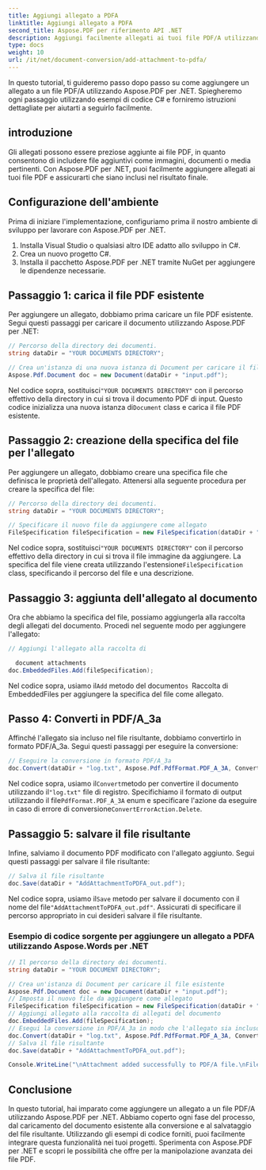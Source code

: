 ```yaml
---
title: Aggiungi allegato a PDFA
linktitle: Aggiungi allegato a PDFA
second_title: Aspose.PDF per riferimento API .NET
description: Aggiungi facilmente allegati ai tuoi file PDF/A utilizzando Aspose.PDF per .NET.
type: docs
weight: 10
url: /it/net/document-conversion/add-attachment-to-pdfa/
---
```


In questo tutorial, ti guideremo passo dopo passo su come aggiungere un allegato a un file PDF/A utilizzando Aspose.PDF per .NET. Spiegheremo ogni passaggio utilizzando esempi di codice C# e forniremo istruzioni dettagliate per aiutarti a seguirlo facilmente.

## introduzione

Gli allegati possono essere preziose aggiunte ai file PDF, in quanto consentono di includere file aggiuntivi come immagini, documenti o media pertinenti. Con Aspose.PDF per .NET, puoi facilmente aggiungere allegati ai tuoi file PDF e assicurarti che siano inclusi nel risultato finale.

## Configurazione dell'ambiente

Prima di iniziare l'implementazione, configuriamo prima il nostro ambiente di sviluppo per lavorare con Aspose.PDF per .NET.

1. Installa Visual Studio o qualsiasi altro IDE adatto allo sviluppo in C#.
2. Crea un nuovo progetto C#.
3. Installa il pacchetto Aspose.PDF per .NET tramite NuGet per aggiungere le dipendenze necessarie.

## Passaggio 1: carica il file PDF esistente

Per aggiungere un allegato, dobbiamo prima caricare un file PDF esistente. Segui questi passaggi per caricare il documento utilizzando Aspose.PDF per .NET:

```csharp
// Percorso della directory dei documenti.
string dataDir = "YOUR DOCUMENTS DIRECTORY";

// Crea un'istanza di una nuova istanza di Document per caricare il file esistente
Aspose.Pdf.Document doc = new Document(dataDir + "input.pdf");
```

 Nel codice sopra, sostituisci`"YOUR DOCUMENTS DIRECTORY"` con il percorso effettivo della directory in cui si trova il documento PDF di input. Questo codice inizializza una nuova istanza di`Document` class e carica il file PDF esistente.

## Passaggio 2: creazione della specifica del file per l'allegato

Per aggiungere un allegato, dobbiamo creare una specifica file che definisca le proprietà dell'allegato. Attenersi alla seguente procedura per creare la specifica del file:

```csharp
// Percorso della directory dei documenti.
string dataDir = "YOUR DOCUMENTS DIRECTORY";

// Specificare il nuovo file da aggiungere come allegato
FileSpecification fileSpecification = new FileSpecification(dataDir + "aspose-logo.jpg", "Large image file");
```

 Nel codice sopra, sostituisci`"YOUR DOCUMENTS DIRECTORY"` con il percorso effettivo della directory in cui si trova il file immagine da aggiungere. La specifica del file viene creata utilizzando l'estensione`FileSpecification` class, specificando il percorso del file e una descrizione.

## Passaggio 3: aggiunta dell'allegato al documento

Ora che abbiamo la specifica del file, possiamo aggiungerla alla raccolta degli allegati del documento. Procedi nel seguente modo per aggiungere l'allegato:

```csharp
// Aggiungi l'allegato alla raccolta di

  document attachments
doc.EmbeddedFiles.Add(fileSpecification);
```

 Nel codice sopra, usiamo il`Add` metodo del documento`s `Raccolta di EmbeddedFiles per aggiungere la specifica del file come allegato.

## Passo 4: Converti in PDF/A_3a

Affinché l'allegato sia incluso nel file risultante, dobbiamo convertirlo in formato PDF/A_3a. Segui questi passaggi per eseguire la conversione:

```csharp
// Eseguire la conversione in formato PDF/A_3a
doc.Convert(dataDir + "log.txt", Aspose.Pdf.PdfFormat.PDF_A_3A, ConvertErrorAction.Delete);
```

 Nel codice sopra, usiamo il`Convert`metodo per convertire il documento utilizzando il`"log.txt"` file di registro. Specifichiamo il formato di output utilizzando il file`PdfFormat.PDF_A_3A` enum e specificare l'azione da eseguire in caso di errore di conversione`ConvertErrorAction.Delete`.

## Passaggio 5: salvare il file risultante

Infine, salviamo il documento PDF modificato con l'allegato aggiunto. Segui questi passaggi per salvare il file risultante:

```csharp
// Salva il file risultante
doc.Save(dataDir + "AddAttachmentToPDFA_out.pdf");
```

 Nel codice sopra, usiamo il`Save` metodo per salvare il documento con il nome del file`"AddAttachmentToPDFA_out.pdf"`. Assicurati di specificare il percorso appropriato in cui desideri salvare il file risultante.

### Esempio di codice sorgente per aggiungere un allegato a PDFA utilizzando Aspose.Words per .NET

```csharp
// Il percorso della directory dei documenti.
string dataDir = "YOUR DOCUMENT DIRECTORY";

// Crea un'istanza di Document per caricare il file esistente
Aspose.Pdf.Document doc = new Document(dataDir + "input.pdf");
// Imposta il nuovo file da aggiungere come allegato
FileSpecification fileSpecification = new FileSpecification(dataDir + "aspose-logo.jpg", "Large Image file");
// Aggiungi allegato alla raccolta di allegati del documento
doc.EmbeddedFiles.Add(fileSpecification);
// Esegui la conversione in PDF/A_3a in modo che l'allegato sia incluso nel file resultnat
doc.Convert(dataDir + "log.txt", Aspose.Pdf.PdfFormat.PDF_A_3A, ConvertErrorAction.Delete);
// Salva il file risultante
doc.Save(dataDir + "AddAttachmentToPDFA_out.pdf");

Console.WriteLine("\nAttachment added successfully to PDF/A file.\nFile saved at " + dataDir);
```

## Conclusione

In questo tutorial, hai imparato come aggiungere un allegato a un file PDF/A utilizzando Aspose.PDF per .NET. Abbiamo coperto ogni fase del processo, dal caricamento del documento esistente alla conversione e al salvataggio del file risultante. Utilizzando gli esempi di codice forniti, puoi facilmente integrare questa funzionalità nei tuoi progetti. Sperimenta con Aspose.PDF per .NET e scopri le possibilità che offre per la manipolazione avanzata dei file PDF.

